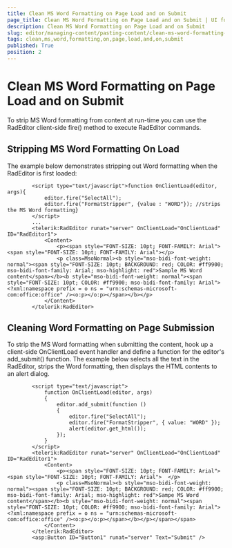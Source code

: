 ```yaml
---
title: Clean MS Word Formatting on Page Load and on Submit
page_title: Clean MS Word Formatting on Page Load and on Submit | UI for ASP.NET AJAX Documentation
description: Clean MS Word Formatting on Page Load and on Submit
slug: editor/managing-content/pasting-content/clean-ms-word-formatting-on-page-load-and-on-submit
tags: clean,ms,word,formatting,on,page,load,and,on,submit
published: True
position: 2
---
```


# Clean MS Word Formatting on Page Load and on Submit



To strip MS Word formatting from content at run-time you can use the RadEditor client-side fire() method to execute RadEditor commands.

## Stripping MS Word Formatting On Load

The example below demonstrates stripping out Word formatting when the RadEditor is first loaded:

````ASPNET
	    <script type="text/javascript">function OnClientLoad(editor, args){    
	        editor.fire("SelectAll");    
	        editor.fire("FormatStripper", {value : "WORD"}); //strips the MS Word formatting}
	    </script>
	    ...
	    <telerik:RadEditor runat="server" OnClientLoad="OnClientLoad" ID="RadEditor1">
	        <Content>    
	            <p><span style="FONT-SIZE: 10pt; FONT-FAMILY: Arial"><span style="FONT-SIZE: 10pt; FONT-FAMILY: Arial"></p>       
	            <p class=MsoNormal><b style="mso-bidi-font-weight: normal"><span style="FONT-SIZE: 10pt; BACKGROUND: red; COLOR: #ff9900; mso-bidi-font-family: Arial; mso-highlight: red">Sample MS Word content</span></b><b style="mso-bidi-font-weight: normal"><span style="FONT-SIZE: 10pt; COLOR: #ff9900; mso-bidi-font-family: Arial"><?xml:namespace prefix = o ns = "urn:schemas-microsoft-com:office:office" /><o:p></o:p></span></b></p>
	        </Content>
	    </telerik:RadEditor>
````



## Cleaning Word Formatting on Page Submission

To strip the MS Word formatting when submitting the content, hook up a client-side OnClientLoad event handler and define a function for the editor's add_submit() function. The example below selects all the text in the RadEditor, strips the Word formatting, then displays the HTML contents to an alert dialog.

````ASPNET
	    <script type="text/javascript">
	        function OnClientLoad(editor, args)
	        {
	            editor.add_submit(function ()
	            {
	                editor.fire("SelectAll");
	                editor.fire("FormatStripper", { value: "WORD" });
	                alert(editor.get_html());
	            });
	        }
	    </script>
	    <telerik:RadEditor runat="server" OnClientLoad="OnClientLoad" ID="RadEditor1">
	        <Content>
	            <p><span style="FONT-SIZE: 10pt; FONT-FAMILY: Arial"><span style="FONT-SIZE: 10pt; FONT-FAMILY: Arial">  </p>       
	            <p class=MsoNormal><b style="mso-bidi-font-weight: normal"><span style="FONT-SIZE: 10pt; BACKGROUND: red; COLOR: #ff9900; mso-bidi-font-family: Arial; mso-highlight: red">Sampe MS Word content</span></b><b style="mso-bidi-font-weight: normal"><span style="FONT-SIZE: 10pt; COLOR: #ff9900; mso-bidi-font-family: Arial"><?xml:namespace prefix = o ns = "urn:schemas-microsoft-com:office:office" /><o:p></o:p></span></b></p></span></span>          
	        </Content>
	    </telerik:RadEditor>
	    <asp:Button ID="Button1" runat="server" Text="Submit" />
````



